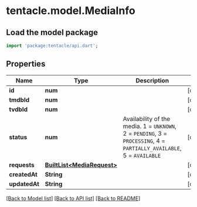 # tentacle.model.MediaInfo

## Load the model package
```dart
import 'package:tentacle/api.dart';
```

## Properties
Name | Type | Description | Notes
------------ | ------------- | ------------- | -------------
**id** | **num** |  | [optional] 
**tmdbId** | **num** |  | [optional] 
**tvdbId** | **num** |  | [optional] 
**status** | **num** | Availability of the media. 1 = `UNKNOWN`, 2 = `PENDING`, 3 = `PROCESSING`, 4 = `PARTIALLY_AVAILABLE`, 5 = `AVAILABLE` | [optional] 
**requests** | [**BuiltList&lt;MediaRequest&gt;**](MediaRequest.md) |  | [optional] 
**createdAt** | **String** |  | [optional] 
**updatedAt** | **String** |  | [optional] 

[[Back to Model list]](../README.md#documentation-for-models) [[Back to API list]](../README.md#documentation-for-api-endpoints) [[Back to README]](../README.md)


